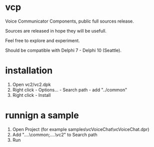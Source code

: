 # vcp
Voice Communicator Components, public full sources release.

Sources are released in hope they will be usefull.

Feel free to explore and experiment.

Should be compatible with Delphi 7 - Delphi 10 (Seattle).


# installation

1. Open vc2/vc2.dpk
2. Right click - Options... - Search path - add "../common"
3. Right click - Install

# runnign a sample

1. Open Project (for example samples\vcVoiceChat\vcVoiceChat.dpr)
2. Add "..\..\common;..\..\vc2" to Search path
3. Run

